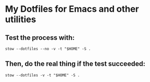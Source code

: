 # My Dotfiles for Emacs and other utilities
## Test the process with:
`stow --dotfiles --no -v -t "$HOME" -S .`
## Then, do the real thing if the test succeeded:
`stow --dotfiles -v -t "$HOME" -S .`
